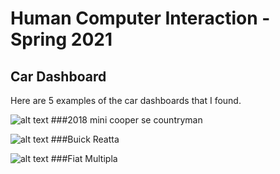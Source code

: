 # Human Computer Interaction - Spring 2021 
## Car Dashboard

Here are 5 examples of the car dashboards that I found. 

![alt text](https://www.automotiveaddicts.com/wp-content/uploads/2017/10/2018-mini-cooper-s-e-countryman-dashboard-5.jpg)
###2018 mini cooper se countryman
 
![alt text](https://i.ebayimg.com/thumbs/images/g/TF8AAOSwsklfiF1Y/s-l300.jpg)
###Buick Reatta

 ![alt text](https://spct2000.files.wordpress.com/2014/12/multipla-2.jpg)
###Fiat Multipla

 

